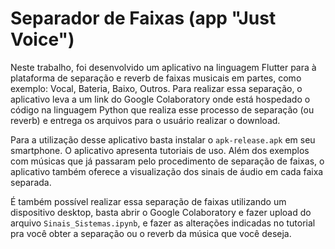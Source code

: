 # Separador de Faixas (app "Just Voice")

Neste trabalho, foi desenvolvido um aplicativo na linguagem Flutter para à plataforma de separação e reverb de faixas musicais em partes, como exemplo: Vocal, Bateria, Baixo, Outros. Para realizar essa separação, o aplicativo leva a um link do Google Colaboratory onde está hospedado o código na linguagem Python que realiza esse processo de separação (ou reverb) e entrega os arquivos para o usuário realizar o download.

Para a utilização desse aplicativo basta instalar o ```apk-release.apk``` em seu smartphone. O aplicativo apresenta tutoriais de uso. Além dos exemplos com músicas que já passaram pelo procedimento de separação de faixas, o aplicativo também oferece a visualização dos sinais de áudio em cada faixa separada.

É também possível realizar essa separação de faixas utilizando um dispositivo desktop, basta abrir o Google Colaboratory e fazer upload do arquivo ```Sinais_Sistemas.ipynb```, e fazer as alterações indicadas no tutorial pra você obter a separação ou o reverb da música que você deseja.
